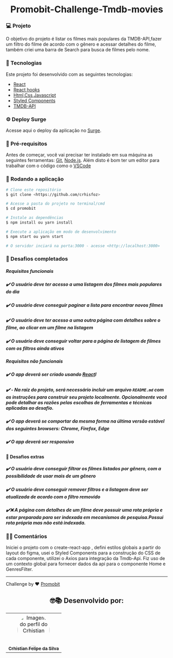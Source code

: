 <h1 align="center">
     Promobit-Challenge-Tmdb-movies
</h1>

###  💻 Projeto
O objetivo do projeto é listar os filmes mais populares da TMDB-API,fazer um filtro do filme de acordo com o gênero e acessar detalhes do filme, também criei uma barra de Search para busca de filmes pelo nome.

### 🚀 Tecnologias
Este projeto foi desenvolvido com as seguintes tecnologias:
- [React](https://reactjs.org)
- [React hooks](https://reactjs.org/docs/hooks-intro.html)
- [Html,Css,Javascript](https://www.w3schools.com/)
- [Styled Components](https://styled-components.com/)
- [TMDB-API](https://developers.themoviedb.org/3/getting-started/introduction)

### ⚙️ Deploy Surge
Acesse aqui o deploy da aplicação no [Surge](https://daffy-help.surge.sh/).

###  🎲 Pré-requisitos

Antes de começar, você vai precisar ter instalado em sua máquina as seguintes ferramentas:
[Git](https://git-scm.com), [Node.js](https://nodejs.org/en/). 
Além disto é bom ter um editor para trabalhar com o código como o  [VSCode](https://code.visualstudio.com/)

### 🎲 Rodando a aplicação

```bash
# Clone este repositório
$ git clone <https://github.com/crhisfoz>

# Acesse a pasta do projeto no terminal/cmd
$ cd promobit

# Instale as dependências
$ npm install ou yarn install

# Execute a aplicação em modo de desenvolvimento
$ npm start ou yarn start

# O servidor inciará na porta:3000 - acesse <http://localhost:3000>
```

### 🧠 Desafios completados
#####  Requisitos funcionais
   ##### ✔️ O usuário deve ter acesso a uma listagem dos filmes mais populares do dia
   ##### ✔️ O usuário deve conseguir paginar a lista para encontrar novos filmes
   ##### ✔️ O usuário deve ter acesso a uma outra página com detalhes sobre o filme, ao clicar em um filme na listagem
  ##### ✔️ O usuário deve conseguir voltar para a página de listagem de filmes com os filtros ainda ativos
 #####  Requisitos não funcionais
  ##### ✔️ O app deverá ser criado usando [React](https://reactjs.org/)I
  ##### ✔️ -   Na raiz do projeto, será necessário incluir um arquivo  `README.md`  com as instruções para construir seu projeto localmente. Opcionalmente você pode detalhar as razões pelas escolhas de ferramentas e técnicas aplicadas ao desafio.
  ##### ✔️ O app deverá se comportar da mesma forma na última versão estável dos seguintes browsers: Chrome, Firefox, Edge
  ##### ✔️ O app deverá ser responsivo
 
  #### 🎯 Desafios extras
   ##### ✔️ O usuário deve conseguir filtrar os filmes listados por gênero, com a possibilidade de usar mais de um gênero
   ##### ✔️ O usuário deve conseguir remover filtros e a listagem deve ser atualizada de acordo com o filtro removido
   ##### ✔️❌ A página com detalhes de um filme deve possuir uma rota própria e estar preparada para ser indexada em mecanismos de pesquisa.Possui rota própria mas não está indexada.


### ✍🏻 Comentários
 Iniciei o projeto com o create-react-app , defini estilos globais a partir do layout do figma, usei o Styled Components para a construção do CSS de cada componente, utilizei o Axios para integração da Tmdb-Api.
  Fiz uso de um contexto global para fornecer dados da api para o componente Home e GenresFilter.
  

---

Challenge by ♥ [Promobit]()

<h2 align="center">
🤓📚
Desenvolvido por: 
</h2>
<table align="center">
  <tr>
      <td align="center"><a href="https://github.com/crhisfoz">
        <img src="https://avatars.githubusercontent.com/u/89948060?v=4" style="border-radius: 50%" width="100px" alt="Imagem do perfil do Crhistian"/>
      <br />
        <sub><b>Crhistian Felipe da Silva</b></sub>
      <br />
      </td>    
</table>

